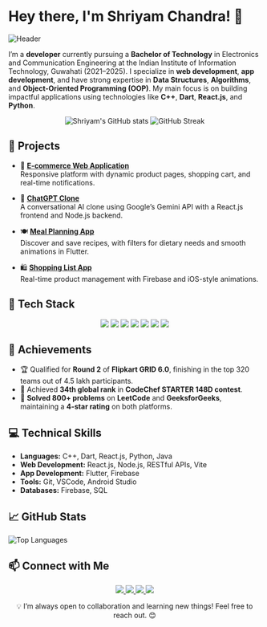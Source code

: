 # Hey there, I'm Shriyam Chandra! 👋

![Header](https://raw.githubusercontent.com/yourusername/yourrepo/main/header.png) <!-- Add your custom banner here -->

I’m a **developer** currently pursuing a **Bachelor of Technology** in Electronics and Communication Engineering at the Indian Institute of Information Technology, Guwahati (2021–2025). I specialize in **web development**, **app development**, and have strong expertise in **Data Structures**, **Algorithms**, and **Object-Oriented Programming (OOP)**. My main focus is on building impactful applications using technologies like **C++**, **Dart**, **React.js**, and **Python**.

<p align="center">
  <img src="https://github-readme-stats.vercel.app/api?username=shriyamchandra&show_icons=true&theme=tokyonight" alt="Shriyam's GitHub stats" />
  <img src="https://github-readme-streak-stats.herokuapp.com/?user=shriyamchandra&theme=tokyonight" alt="GitHub Streak" />
</p>

## 🔭 Projects

- 🛒 [**E-commerce Web Application**](https://github.com/shriyamchandra/E-commerce)  
  Responsive platform with dynamic product pages, shopping cart, and real-time notifications.

- 🤖 [**ChatGPT Clone**](https://github.com/shriyamchandra/ChatGpt-Clone)  
  A conversational AI clone using Google’s Gemini API with a React.js frontend and Node.js backend.

- 🍽️ [**Meal Planning App**](https://github.com/shriyamchandra/Meals-App)  
  Discover and save recipes, with filters for dietary needs and smooth animations in Flutter.

- 🛍️ [**Shopping List App**](https://github.com/shriyamchandra/Shopping-List)  
  Real-time product management with Firebase and iOS-style animations.

## 🚀 Tech Stack

<div align="center">
  <img src="https://img.shields.io/badge/Code-C%2B%2B-informational?style=for-the-badge&logo=c%2B%2B&logoColor=white&color=blue"/>
  <img src="https://img.shields.io/badge/Code-Dart-informational?style=for-the-badge&logo=dart&logoColor=white&color=blue"/>
  <img src="https://img.shields.io/badge/Framework-React-informational?style=for-the-badge&logo=react&logoColor=white&color=cyan"/>
  <img src="https://img.shields.io/badge/Code-Python-informational?style=for-the-badge&logo=python&logoColor=white&color=yellow"/>
  <img src="https://img.shields.io/badge/Code-Java-informational?style=for-the-badge&logo=java&logoColor=white&color=orange"/>
  <img src="https://img.shields.io/badge/Tools-VSCode-informational?style=for-the-badge&logo=visual-studio-code&logoColor=white&color=blue"/>
  <img src="https://img.shields.io/badge/Tools-GitHub-informational?style=for-the-badge&logo=github&logoColor=white&color=black"/>
</div>

## 🎯 Achievements

- 🏆 Qualified for **Round 2** of **Flipkart GRID 6.0**, finishing in the top 320 teams out of 4.5 lakh participants.
- 🥇 Achieved **34th global rank** in **CodeChef STARTER 148D contest**.
- 🚀 **Solved 800+ problems** on **LeetCode** and **GeeksforGeeks**, maintaining a **4-star rating** on both platforms.

## 💻 Technical Skills

- **Languages:** C++, Dart, React.js, Python, Java
- **Web Development:** React.js, Node.js, RESTful APIs, Vite
- **App Development:** Flutter, Firebase
- **Tools:** Git, VSCode, Android Studio
- **Databases:** Firebase, SQL

## 📈 GitHub Stats

![Top Languages](https://github-readme-stats.vercel.app/api/top-langs/?username=shriyamchandra&layout=compact&theme=tokyonight)

## 📫 Connect with Me

<p align="center">
  <a href="https://www.linkedin.com/in/shriyamchandra">
    <img src="https://img.shields.io/badge/LinkedIn-Connect-blue?style=for-the-badge&logo=linkedin"/>
  </a>
  <a href="https://github.com/shriyamchandra">
    <img src="https://img.shields.io/badge/GitHub-Follow-black?style=for-the-badge&logo=github"/>
  </a>
  <a href="https://leetcode.com/u/ShriyamThor/">
    <img src="https://img.shields.io/badge/LeetCode-Profile-green?style=for-the-badge&logo=leetcode"/>
  </a>
  <a href="https://codeforces.com/profile/thor_odinson1">
    <img src="https://img.shields.io/badge/Codeforces-Expert-red?style=for-the-badge&logo=codeforces"/>
  </a>
</p>

<p align="center">💡 I’m always open to collaboration and learning new things! Feel free to reach out. 😊</p>
